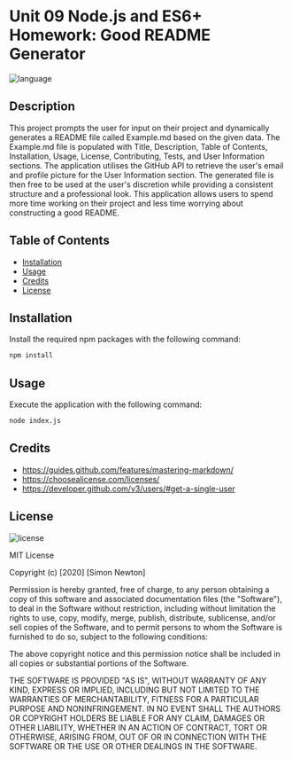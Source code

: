 # Unit 09 Node.js and ES6+ Homework: Good README Generator

![language](https://img.shields.io/badge/javascript-100%25-blue)

## Description

This project prompts the user for input on their project and dynamically generates a README file called Example.md based on the given data. The Example.md file is populated with Title, Description, Table of Contents, Installation, Usage, License, Contributing, Tests, and User Information sections. The application utilises the GitHub API to retrieve the user's email and profile picture for the User Information section. The generated file is then free to be used at the user's discretion while providing a consistent structure and a professional look. This application allows users to spend more time working on their project and less time worrying about constructing a good README.

## Table of Contents

* [Installation](#installation)
* [Usage](#usage)
* [Credits](#credits)
* [License](#license)

## Installation

Install the required npm packages with the following command:
```sh
npm install
```

## Usage

Execute the application with the following command:
```sh
node index.js
```

## Credits

* https://guides.github.com/features/mastering-markdown/
* https://choosealicense.com/licenses/
* https://developer.github.com/v3/users/#get-a-single-user

## License

![license](https://img.shields.io/badge/license-MIT-green)

MIT License

Copyright (c) [2020] [Simon Newton]

Permission is hereby granted, free of charge, to any person obtaining a copy
of this software and associated documentation files (the "Software"), to deal
in the Software without restriction, including without limitation the rights
to use, copy, modify, merge, publish, distribute, sublicense, and/or sell
copies of the Software, and to permit persons to whom the Software is
furnished to do so, subject to the following conditions:

The above copyright notice and this permission notice shall be included in all
copies or substantial portions of the Software.

THE SOFTWARE IS PROVIDED "AS IS", WITHOUT WARRANTY OF ANY KIND, EXPRESS OR
IMPLIED, INCLUDING BUT NOT LIMITED TO THE WARRANTIES OF MERCHANTABILITY,
FITNESS FOR A PARTICULAR PURPOSE AND NONINFRINGEMENT. IN NO EVENT SHALL THE
AUTHORS OR COPYRIGHT HOLDERS BE LIABLE FOR ANY CLAIM, DAMAGES OR OTHER
LIABILITY, WHETHER IN AN ACTION OF CONTRACT, TORT OR OTHERWISE, ARISING FROM,
OUT OF OR IN CONNECTION WITH THE SOFTWARE OR THE USE OR OTHER DEALINGS IN THE
SOFTWARE.